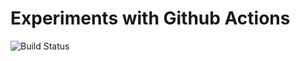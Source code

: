 # Experiments with Github Actions

![Build Status](https://github.com/john-tipper/github-actions-test/workflows/GitHub%20CI%2FCD/badge.svg)

